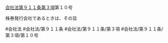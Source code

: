 [会社法第９１１条第３項](会社法＿＿＿＿第９１１条第３項)第１０号

株券発行会社であるときは、その旨


#会社法
#会社法/第９１１条
#会社法/第９１１条/第３項
#会社法/第９１１条/第３項/第１０号
